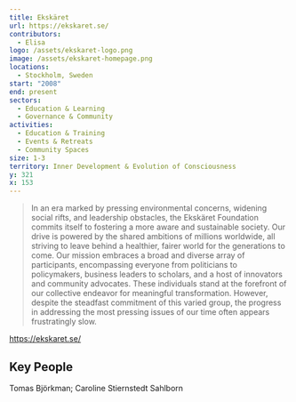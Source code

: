 ```yaml
---
title: Ekskäret
url: https://ekskaret.se/
contributors:
  - Elisa
logo: /assets/ekskaret-logo.png
image: /assets/ekskaret-homepage.png
locations:
  - Stockholm, Sweden
start: "2008"
end: present
sectors:
  - Education & Learning
  - Governance & Community
activities:
  - Education & Training
  - Events & Retreats
  - Community Spaces
size: 1-3
territory: Inner Development & Evolution of Consciousness
y: 321
x: 153
---
```

> In an era marked by pressing environmental concerns, widening social rifts, and leadership obstacles, the Ekskäret Foundation commits itself to fostering a more aware and sustainable society. Our drive is powered by the shared ambitions of millions worldwide, all striving to leave behind a healthier, fairer world for the generations to come. Our mission embraces a broad and diverse array of participants, encompassing everyone from politicians to policymakers, business leaders to scholars, and a host of innovators and community advocates. These individuals stand at the forefront of our collective endeavor for meaningful transformation. However, despite the steadfast commitment of this varied group, the progress in addressing the most pressing issues of our time often appears frustratingly slow.

 https://ekskaret.se/

## Key People

Tomas Björkman; Caroline Stiernstedt Sahlborn
